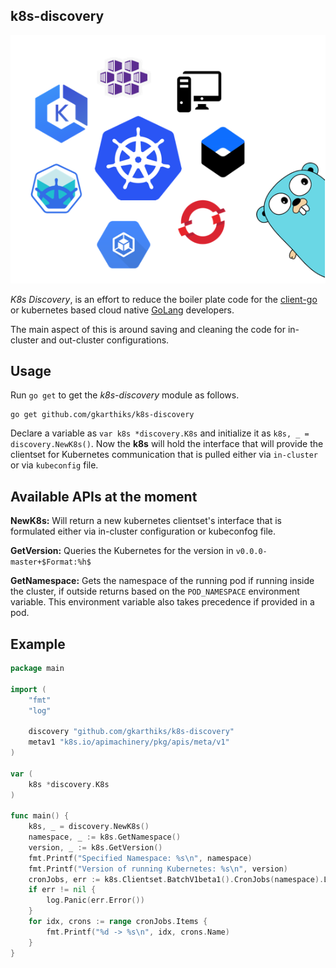 ## k8s-discovery

![](go-k8s.png)

*K8s Discovery*, is an effort to reduce the boiler plate code for the [client-go](https://github.com/kubernetes/client-go) or kubernetes based cloud native [GoLang](https://golang.org) developers.

The main aspect of this is around saving and cleaning the code for in-cluster and out-cluster configurations. 


## Usage

Run `go get` to get the *k8s-discovery* module as follows.

```
go get github.com/gkarthiks/k8s-discovery
```

Declare a variable as `var k8s *discovery.K8s` and initialize it as `k8s, _ = discovery.NewK8s()`. Now the **k8s** will hold the interface that will provide the clientset for Kubernetes communication that is pulled either via `in-cluster` or via `kubeconfig` file.

## Available APIs at the moment

<b>NewK8s:</b> Will return a new kubernetes clientset's interface that is formulated either via in-cluster configuration or kubeconfog file.

<b>GetVersion:</b> Queries the Kubernetes for the version in `v0.0.0-master+$Format:%h$`

<b>GetNamespace:</b> Gets the namespace of the running pod if running inside the cluster, if outside returns based on the `POD_NAMESPACE` environment variable. This environment variable also takes precedence if provided in a pod.


## Example
```go
package main

import (
	"fmt"
	"log"

	discovery "github.com/gkarthiks/k8s-discovery"
	metav1 "k8s.io/apimachinery/pkg/apis/meta/v1"
)

var (
	k8s *discovery.K8s
)

func main() {
	k8s, _ = discovery.NewK8s()
	namespace, _ := k8s.GetNamespace()
	version, _ := k8s.GetVersion()
	fmt.Printf("Specified Namespace: %s\n", namespace)
	fmt.Printf("Version of running Kubernetes: %s\n", version)
	cronJobs, err := k8s.Clientset.BatchV1beta1().CronJobs(namespace).List(metav1.ListOptions{})
	if err != nil {
		log.Panic(err.Error())
	}
	for idx, crons := range cronJobs.Items {
		fmt.Printf("%d -> %s\n", idx, crons.Name)
	}
}
```